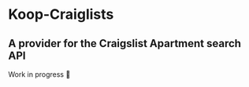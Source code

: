 # Koop-Craiglists
## A provider for the Craigslist Apartment search API

Work in progress
:construction:
